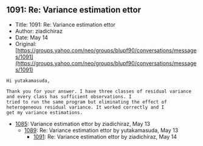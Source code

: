 ## 1091: Re: Variance estimation ettor

- Title: 1091: Re: Variance estimation ettor
- Author: ziadichiraz
- Date: May 14
- Original: [https://groups.yahoo.com/neo/groups/blupf90/conversations/messages/1091](https://groups.yahoo.com/neo/groups/blupf90/conversations/messages/1091)

```
Hi yutakamasuda,

Thank you for your answer. I have three classes of residual variance and every class has sufficient observations. I
tried to run the same program but eliminating the effect of heterogeneous residual variance. It worked correctly and I
get my variance estimations.
```

- [1085](1085.md): Variance estimation ettor by ziadichiraz, May 13
    - [1089](1089.md): Re: Variance estimation ettor by yutakamasuda, May 13
        - [1091](1091.md): Re: Variance estimation ettor by ziadichiraz, May 14
